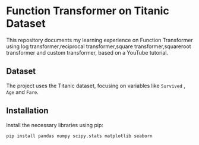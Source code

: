 # Function Transformer on Titanic Dataset

This repository documents my learning experience on Function Transformer using log transformer,reciprocal transformer,square transformer,squareroot transformer and custom transformer, based on a YouTube tutorial.

## Dataset

The project uses the Titanic dataset, focusing on variables like `Survived` , `Age` and `Fare`.

## Installation

Install the necessary libraries using pip:

```bash
pip install pandas numpy scipy.stats matplotlib seaborn
